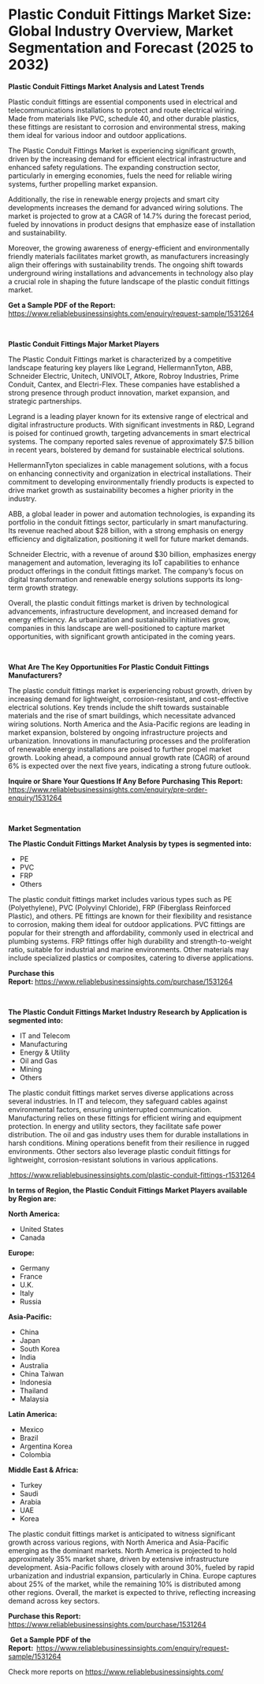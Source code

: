 <p><h1>Plastic Conduit Fittings Market Size: Global Industry Overview, Market Segmentation and Forecast (2025 to 2032)</h1></p><p><strong>Plastic Conduit Fittings Market Analysis and Latest Trends</strong></p>
<p><p>Plastic conduit fittings are essential components used in electrical and telecommunications installations to protect and route electrical wiring. Made from materials like PVC, schedule 40, and other durable plastics, these fittings are resistant to corrosion and environmental stress, making them ideal for various indoor and outdoor applications. </p><p>The Plastic Conduit Fittings Market is experiencing significant growth, driven by the increasing demand for efficient electrical infrastructure and enhanced safety regulations. The expanding construction sector, particularly in emerging economies, fuels the need for reliable wiring systems, further propelling market expansion. </p><p>Additionally, the rise in renewable energy projects and smart city developments increases the demand for advanced wiring solutions. The market is projected to grow at a CAGR of 14.7% during the forecast period, fueled by innovations in product designs that emphasize ease of installation and sustainability. </p><p>Moreover, the growing awareness of energy-efficient and environmentally friendly materials facilitates market growth, as manufacturers increasingly align their offerings with sustainability trends. The ongoing shift towards underground wiring installations and advancements in technology also play a crucial role in shaping the future landscape of the plastic conduit fittings market.</p></p>
<p><strong>Get a Sample PDF of the Report:&nbsp;</strong> <a href="https://www.reliablebusinessinsights.com/enquiry/request-sample/1531264?utm_campaign=2278&utm_medium=2&utm_source=Github&utm_content=ia&utm_term=09042025&utm_id=plastic-conduit-fittings">https://www.reliablebusinessinsights.com/enquiry/request-sample/1531264</a></p>
<p>&nbsp;</p>
<p><strong>Plastic Conduit Fittings Major Market Players</strong></p>
<p><p>The Plastic Conduit Fittings market is characterized by a competitive landscape featuring key players like Legrand, HellermannTyton, ABB, Schneider Electric, Unitech, UNIVOLT, Atkore, Robroy Industries, Prime Conduit, Cantex, and Electri-Flex. These companies have established a strong presence through product innovation, market expansion, and strategic partnerships.</p><p>Legrand is a leading player known for its extensive range of electrical and digital infrastructure products. With significant investments in R&D, Legrand is poised for continued growth, targeting advancements in smart electrical systems. The company reported sales revenue of approximately $7.5 billion in recent years, bolstered by demand for sustainable electrical solutions.</p><p>HellermannTyton specializes in cable management solutions, with a focus on enhancing connectivity and organization in electrical installations. Their commitment to developing environmentally friendly products is expected to drive market growth as sustainability becomes a higher priority in the industry.</p><p>ABB, a global leader in power and automation technologies, is expanding its portfolio in the conduit fittings sector, particularly in smart manufacturing. Its revenue reached about $28 billion, with a strong emphasis on energy efficiency and digitalization, positioning it well for future market demands.</p><p>Schneider Electric, with a revenue of around $30 billion, emphasizes energy management and automation, leveraging its IoT capabilities to enhance product offerings in the conduit fittings market. The company’s focus on digital transformation and renewable energy solutions supports its long-term growth strategy.</p><p>Overall, the plastic conduit fittings market is driven by technological advancements, infrastructure development, and increased demand for energy efficiency. As urbanization and sustainability initiatives grow, companies in this landscape are well-positioned to capture market opportunities, with significant growth anticipated in the coming years.</p></p>
<p>&nbsp;</p>
<p><strong>What Are The Key Opportunities For Plastic Conduit Fittings Manufacturers?</strong></p>
<p><p>The plastic conduit fittings market is experiencing robust growth, driven by increasing demand for lightweight, corrosion-resistant, and cost-effective electrical solutions. Key trends include the shift towards sustainable materials and the rise of smart buildings, which necessitate advanced wiring solutions. North America and the Asia-Pacific regions are leading in market expansion, bolstered by ongoing infrastructure projects and urbanization. Innovations in manufacturing processes and the proliferation of renewable energy installations are poised to further propel market growth. Looking ahead, a compound annual growth rate (CAGR) of around 6% is expected over the next five years, indicating a strong future outlook.</p></p>
<p><strong>Inquire or Share Your Questions If Any Before Purchasing This Report:</strong> <a href="https://www.reliablebusinessinsights.com/enquiry/pre-order-enquiry/1531264?utm_campaign=2278&utm_medium=2&utm_source=Github&utm_content=ia&utm_term=09042025&utm_id=plastic-conduit-fittings">https://www.reliablebusinessinsights.com/enquiry/pre-order-enquiry/1531264</a></p>
<p>&nbsp;</p>
<p><strong>Market Segmentation</strong></p>
<p><strong>The Plastic Conduit Fittings Market Analysis by types is segmented into:</strong></p>
<p><ul><li>PE</li><li>PVC</li><li>FRP</li><li>Others</li></ul></p>
<p><p>The plastic conduit fittings market includes various types such as PE (Polyethylene), PVC (Polyvinyl Chloride), FRP (Fiberglass Reinforced Plastic), and others. PE fittings are known for their flexibility and resistance to corrosion, making them ideal for outdoor applications. PVC fittings are popular for their strength and affordability, commonly used in electrical and plumbing systems. FRP fittings offer high durability and strength-to-weight ratio, suitable for industrial and marine environments. Other materials may include specialized plastics or composites, catering to diverse applications.</p></p>
<p><strong>Purchase this Report:&nbsp;</strong><a href="https://www.reliablebusinessinsights.com/purchase/1531264?utm_campaign=2278&utm_medium=2&utm_source=Github&utm_content=ia&utm_term=09042025&utm_id=plastic-conduit-fittings">https://www.reliablebusinessinsights.com/purchase/1531264</a></p>
<p>&nbsp;</p>
<p><strong>The Plastic Conduit Fittings Market Industry Research by Application is segmented into:</strong></p>
<p><ul><li>IT and Telecom</li><li>Manufacturing</li><li>Energy & Utility</li><li>Oil and Gas</li><li>Mining</li><li>Others</li></ul></p>
<p><p>The plastic conduit fittings market serves diverse applications across several industries. In IT and telecom, they safeguard cables against environmental factors, ensuring uninterrupted communication. Manufacturing relies on these fittings for efficient wiring and equipment protection. In energy and utility sectors, they facilitate safe power distribution. The oil and gas industry uses them for durable installations in harsh conditions. Mining operations benefit from their resilience in rugged environments. Other sectors also leverage plastic conduit fittings for lightweight, corrosion-resistant solutions in various applications.</p></p>
<p><a href="https://www.reliablebusinessinsights.com/plastic-conduit-fittings-r1531264?utm_campaign=2278&utm_medium=2&utm_source=Github&utm_content=ia&utm_term=09042025&utm_id=plastic-conduit-fittings">&nbsp;https://www.reliablebusinessinsights.com/plastic-conduit-fittings-r1531264</a></p>
<p><strong>In terms of Region, the Plastic Conduit Fittings Market Players available by Region are:</strong></p>
<p>
    <p> <strong> North America: </strong>
        <ul>
            <li>United States</li>
            <li>Canada</li>
        </ul>
        </p> 
    <p> <strong> Europe: </strong>
        <ul>
            <li>Germany</li>
            <li>France</li>
            <li>U.K.</li>
            <li>Italy</li>
            <li>Russia</li>
        </ul>
        </p> 
    <p> <strong> Asia-Pacific: </strong>
        <ul>
            <li>China</li>
            <li>Japan</li>
            <li>South Korea</li>
            <li>India</li>
            <li>Australia</li>
            <li>China Taiwan</li>
            <li>Indonesia</li>
            <li>Thailand</li>
            <li>Malaysia</li>
        </ul>
        </p> 
    <p> <strong> Latin America: </strong>
        <ul>
            <li>Mexico</li>
            <li>Brazil</li>
            <li>Argentina Korea</li>
            <li>Colombia</li>
        </ul>
        </p> 
    <p> <strong> Middle East & Africa: </strong>
        <ul>
            <li>Turkey</li>
            <li>Saudi</li>
            <li>Arabia</li>
            <li>UAE</li>
            <li>Korea</li>
        </ul>
    </p>
    </p>
<p><p>The plastic conduit fittings market is anticipated to witness significant growth across various regions, with North America and Asia-Pacific emerging as the dominant markets. North America is projected to hold approximately 35% market share, driven by extensive infrastructure development. Asia-Pacific follows closely with around 30%, fueled by rapid urbanization and industrial expansion, particularly in China. Europe captures about 25% of the market, while the remaining 10% is distributed among other regions. Overall, the market is expected to thrive, reflecting increasing demand across key sectors.</p></p>
<p><strong>Purchase this Report: </strong><a href="https://www.reliablebusinessinsights.com/purchase/1531264?utm_campaign=2278&utm_medium=2&utm_source=Github&utm_content=ia&utm_term=09042025&utm_id=plastic-conduit-fittings">https://www.reliablebusinessinsights.com/purchase/1531264</a></p>
<p>&nbsp;<strong>Get a Sample PDF of the Report:&nbsp;&nbsp;</strong><a href="https://www.reliablebusinessinsights.com/enquiry/request-sample/1531264?utm_campaign=2278&utm_medium=2&utm_source=Github&utm_content=ia&utm_term=09042025&utm_id=plastic-conduit-fittings">https://www.reliablebusinessinsights.com/enquiry/request-sample/1531264</a></p>
<p><strong></strong></p>
<p>Check more reports on <a href="https://www.reliablebusinessinsights.com/?utm_campaign=2278&utm_medium=2&utm_source=Github&utm_content=ia&utm_term=09042025&utm_id=plastic-conduit-fittings">https://www.reliablebusinessinsights.com/</a></p>